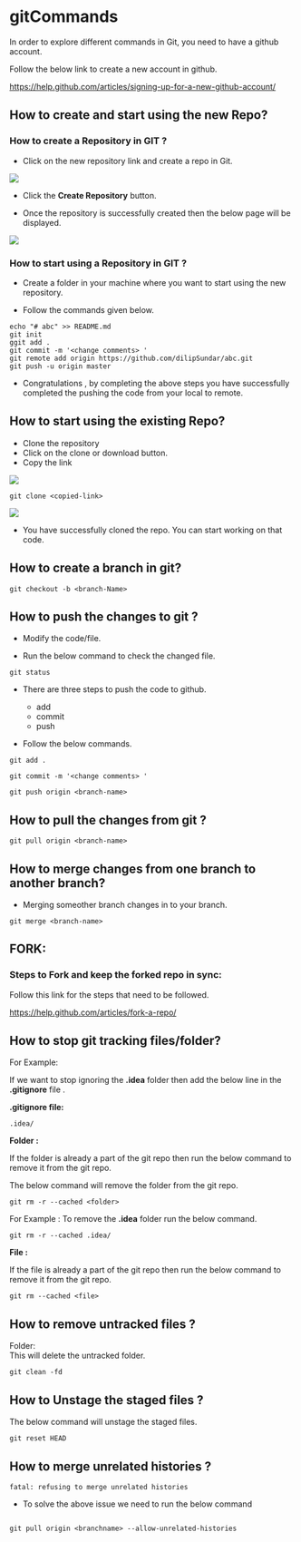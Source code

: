 # gitCommands

In order to explore different commands in Git, you need to have a github account.  

Follow the below link to create a new account in github.  

https://help.github.com/articles/signing-up-for-a-new-github-account/

## How to create and start using the new Repo?

### How to create a Repository in GIT ?

- Click on the new repository link and create a repo in Git.

![](https://github.com/dilipthelip/gitCommands/blob/master/images/git-1.png)

- Click the **Create Repository** button.  

- Once the repository is successfully created then the below page will be displayed.

![](https://github.com/dilipthelip/gitCommands/blob/master/images/git-2.png)

### How to start using a Repository in GIT ?

- Create a folder in your machine where you want to start using the new repository.

- Follow the commands given below.

```
echo "# abc" >> README.md
git init
ggit add .
git commit -m '<change comments> '
git remote add origin https://github.com/dilipSundar/abc.git
git push -u origin master
```
- Congratulations , by completing the above steps you have successfully completed the pushing the code from your local to remote.

## How to start using the existing Repo?

- Clone the repository
- Click on the clone or download button.
- Copy the link

![](https://github.com/dilipthelip/gitCommands/blob/master/images/git-3.png)

```
git clone <copied-link>
```

![](https://github.com/dilipthelip/gitCommands/blob/master/images/git-4.png)

- You have successfully cloned the repo. You can start working on that code.

## How to create a branch in git?

```
git checkout -b <branch-Name>
```

## How to push the changes to git ?


- Modify the code/file.

- Run the below command to check the changed file.  

```
git status
```

- There are three steps to push the code to github.  
  - add
  - commit
  - push


- Follow the below commands.

```
git add .

git commit -m '<change comments> '

git push origin <branch-name>

```

## How to pull the changes from git ?

```
git pull origin <branch-name>
```

## How to merge changes from one branch to another branch?

- Merging someother branch changes in to your branch.  

```
git merge <branch-name>
```


## FORK:

### Steps to Fork and keep the forked repo in sync:

Follow this link for the steps that need to be followed.  

https://help.github.com/articles/fork-a-repo/


## How to stop git tracking files/folder?  

 For Example:  

 If we want to stop ignoring the **.idea**  folder then add the below line in the **.gitignore** file .

**.gitignore file:**  

```
.idea/
```

**Folder :**  

If the folder is already a part of the git repo then run the below command to remove it from the git repo.  

The below command will remove the folder from the git repo.  

```
git rm -r --cached <folder>
```
For Example : To remove the **.idea** folder run the below command.  

```
git rm -r --cached .idea/
```

**File :**

If the file is already a part of the git repo then run the below command to remove it from the git repo.  

```
git rm --cached <file>
```

## How to remove untracked files ?

Folder:    
This will delete the untracked folder.  

```
git clean -fd
```
## How to  Unstage the staged files ?

The below command will unstage the staged files.

```
git reset HEAD
```
## How to  merge unrelated histories ?

```
fatal: refusing to merge unrelated histories
```

- To solve the above issue we need to run the below command
```

git pull origin <branchname> --allow-unrelated-histories
```
